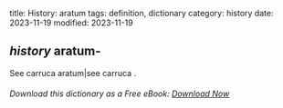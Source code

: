 title: History: aratum
tags: definition, dictionary
category: history
date: 2023-11-19
modified: 2023-11-19

## _history_  aratum-
See   carruca
  aratum|see carruca
.


###### Download *this* dictionary as a Free eBook: [Download Now]({static}static/SerfHistoryDictionary.pdf)

